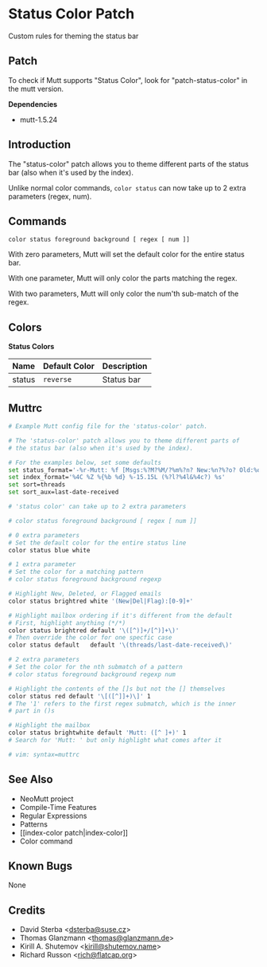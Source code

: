 Status Color Patch
==================

Custom rules for theming the status bar

Patch
-----

To check if Mutt supports "Status Color", look for "patch-status-color" in the mutt version.

**Dependencies**
-   mutt-1.5.24

Introduction
------------

The "status-color" patch allows you to theme different parts of the status bar (also when it's used by the index).

Unlike normal color commands, `color status` can now take up to 2 extra parameters (regex, num).

Commands
--------

    color status foreground background [ regex [ num ]]

With zero parameters, Mutt will set the default color for the entire status bar.

With one parameter, Mutt will only color the parts matching the regex.

With two parameters, Mutt will only color the num'th sub-match of the regex.

Colors
------

**Status Colors**

| Name   | Default Color | Description |
|:-------|:--------------|:------------|
| status | `reverse`     | Status bar  |

Muttrc
------

```bash
# Example Mutt config file for the 'status-color' patch.

# The 'status-color' patch allows you to theme different parts of
# the status bar (also when it's used by the index).

# For the examples below, set some defaults
set status_format='-%r-Mutt: %f [Msgs:%?M?%M/?%m%?n? New:%n?%?o? Old:%o?%?d? Del:%d?%?F? Flag:%F?%?t? Tag:%t?%?p? Post:%p?%?b? Inc:%b?%?l? %l?]---(%s/%S)-%>-(%P)---'
set index_format='%4C %Z %{%b %d} %-15.15L (%?l?%4l&%4c?) %s'
set sort=threads
set sort_aux=last-date-received

# 'status color' can take up to 2 extra parameters

# color status foreground background [ regex [ num ]]

# 0 extra parameters
# Set the default color for the entire status line
color status blue white

# 1 extra parameter
# Set the color for a matching pattern
# color status foreground background regexp

# Highlight New, Deleted, or Flagged emails
color status brightred white '(New|Del|Flag):[0-9]+'

# Highlight mailbox ordering if it's different from the default
# First, highlight anything (*/*)
color status brightred default '\([^)]+/[^)]+\)'
# Then override the color for one specfic case
color status default   default '\(threads/last-date-received\)'

# 2 extra parameters
# Set the color for the nth submatch of a pattern
# color status foreground background regexp num

# Highlight the contents of the []s but not the [] themselves
color status red default '\[([^]]+)\]' 1
# The '1' refers to the first regex submatch, which is the inner
# part in ()s

# Highlight the mailbox
color status brightwhite default 'Mutt: ([^ ]+)' 1
# Search for 'Mutt: ' but only highlight what comes after it

# vim: syntax=muttrc
```

See Also
--------

-   NeoMutt project
-   Compile-Time Features
-   Regular Expressions
-   Patterns
-   [[index-color patch|index-color]]
-   Color command

Known Bugs
----------

None

Credits
-------

-   David Sterba \<dsterba@suse.cz\>
-   Thomas Glanzmann \<thomas@glanzmann.de\>
-   Kirill A. Shutemov \<kirill@shutemov.name\>
-   Richard Russon \<rich@flatcap.org\>

